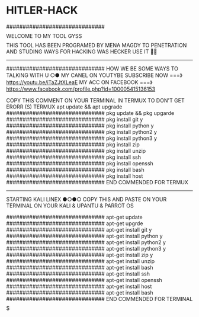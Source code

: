 # HITLER-HACK

##############################
$$$$ WELCOME TO MY TOOL GYSS $$$$
THIS TOOL HAS BEEN PROGRAMED BY MENA MAGDY TO PENETRATION AND STUDING WAYS FOR HACKING WAS HECKER USE IT 🖤🔥
_________________________________________
##############################
HOW WE BE 
SOME WAYS TO TALKING WITH U ○●
MY CANEL ON YOUTYBE SUBSCRIBE NOW 
===》https://youtu.be/iTaZJtXLeaE
MY ACC ON FACEBOOK 
===》https://www.facebook.com/profile.php?id=100005415136153

COPY THIS COMMENT ON YOUR TERMINAL IN TERMUX TO DON'T GET 
ERORR (S)
TERMUX 
apt update && apt upgrade
##############################
pkg update && pkg upgarde
##############################
pkg install git y
##############################
pkg install python y
##############################
pkg install python2 y
##############################
pkg install python3 y
##############################
pkg install zip 
##############################
pkg install unzip
##############################
pkg install ssh
##############################
pkg install openssh
##############################
pkg install bash 
##############################
pkg install host 
##############################
END COMMENDED FOR TERMUX 
_________________________________________

STARTING KALI LINEX ●○●○
COPY THIS AND PASTE ON YOUR TERMINAL ON YOUR KALI & UPANTU & PARROT OS 

##############################
apt-get update 
##############################
apt-get upgrde
##############################
apt-get install git y
##############################
apt-get install python y
##############################
apt-get install python2 y
##############################
apt-get install python3 y
##############################
apt-get install zip y
##############################
apt-get install unzip
##############################
apt-get install bash 
##############################
apt-get install ssh 
##############################
apt-get install openssh 
##############################
apt-get install host 
##############################
apt-get install bash 
##############################
END COMMENDED FOR TERMINAL
$$$$$$$$$$$$$$$$$$$$$$$$$$$$$$$$$













